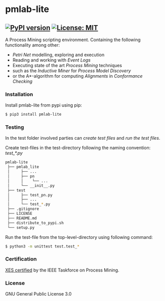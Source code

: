 # pmlab-lite

[![PyPI version](https://badge.fury.io/py/pmlab-lite.svg)](https://badge.fury.io/py/pmlab-lite)
[![License: MIT](https://img.shields.io/badge/License-GPL-brightgreen.svg)](https://opensource.org/licenses/GPL-3.0)
---
A Process Mining scripting environment.
Containing the following functionality among other:
* _Petri Net_ modelling, exploring and execution
* Reading and working with _Event Logs_
* Executing state of the art _Process Mining_ techniques
* such as the _Inductive Miner_ for _Process Model Discovery_
* or the A*-algorithm for computing _Alignments_ in _Conformance Checking_


### Installation

Install pmlab-lite from pypi using pip:
```sh
$ pip3 install pmlab-lite
```

### Testing
In the test folder involved parties can _create test files_ and _run the test files_.

Create test-files in the test-directory following the naming convention: *test_\*.py*
```sh
pmlab-lite
 ├── pmlab_lite
 │     ├── ...
 │     ├── pn
 │     │    └── ...
 │     └── __init__.py
 ├── test
 │     ├── test_pn.py
 │     ├── ...
 │     └── test_*.py
 ├── .gitignore
 ├── LICENSE
 ├── README.md
 ├── distribute_to_pypi.sh
 └── setup.py    
```

Run the test-file from the top-level-directory using following command:
``` sh
$ python3 -m unittest test.test_*
```
### Certification
[XES certified](https://www.tf-pm.org/news/pmlab-lite-0-4-5-has-been-xes-certified) by the IEEE Taskforce on Process Mining.

### License
GNU General Public License 3.0
